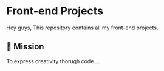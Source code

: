 # Front-end Projects

Hey guys, This repository contains all my front-end projects.


## 🚀 Mission
To express creativity thorugh code....


